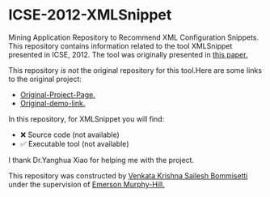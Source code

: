 # ICSE-2012-XMLSnippet
Mining Application Repository to Recommend XML Configuration Snippets. 
This repository contains information related to the tool XMLSnippet presented in ICSE, 2012.
The tool was originally presented in <a href="http://dl.acm.org.prox.lib.ncsu.edu/citation.cfm?id=2337223.2337448&coll=DL&dl=GUIDE&CFID=722556246&CFTOKEN=87998291">this paper.</a>

This repository _is not_ the original repository for this tool.Here are some links to the original project:
* <a href="http://gdm.fudan.edu.cn/GDMWiki/Wiki.jsp?page=XMLSnippet%20Downloads">Original-Project-Page.</a>
* <a href="http://gdm.fudan.edu.cn/GDMWiki/attach/XMLSnippet/XMLSnippetDemo.wmv">Original-demo-link.</a>


In this repository, for XMLSnippet you will find:
* :x: Source code (not available)
* :white_check_mark: Executable tool (not available)

I thank Dr.Yanghua Xiao for helping me with the project.

This repository was constructed by <a href="https://github.com/saileshbvk">Venkata Krishna Sailesh Bommisetti</a> under the supervision of <a href="https://github.com/CaptainEmerson">Emerson Murphy-Hill.</a>
